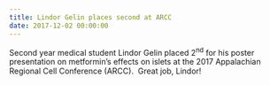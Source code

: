 ```yaml
---
title: Lindor Gelin places second at ARCC
date: 2017-12-02 00:00:00
---
```



Second year medical student Lindor Gelin placed 2<sup>nd</sup> for his poster presentation on metformin’s effects on islets at the 2017 Appalachian Regional Cell Conference (ARCC).  Great job, Lindor!